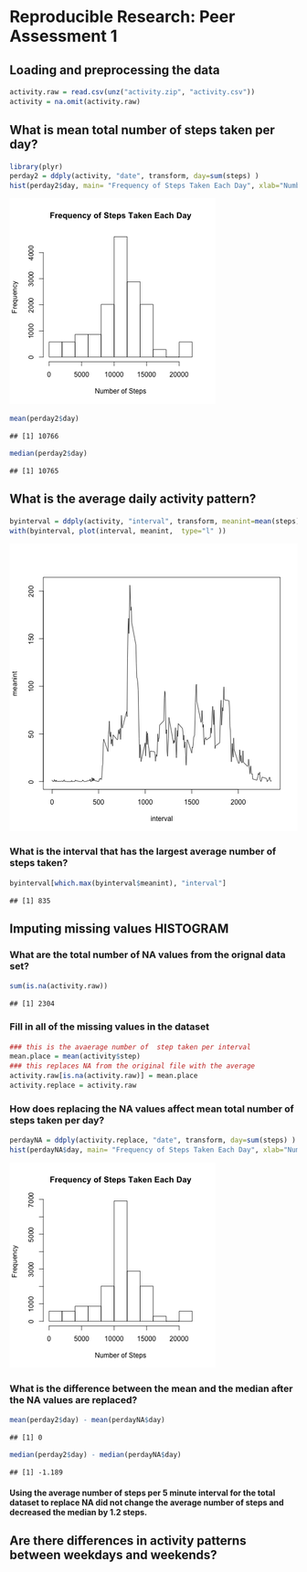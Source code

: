 # Reproducible Research: Peer Assessment 1


## Loading and preprocessing the data 

```r
activity.raw = read.csv(unz("activity.zip", "activity.csv"))
activity = na.omit(activity.raw)
```



## What is mean total number of steps taken per day?

```r
library(plyr)
perday2 = ddply(activity, "date", transform, day=sum(steps) )
hist(perday2$day, main= "Frequency of Steps Taken Each Day", xlab="Number of Steps")
```

![plot of chunk histogram](figure/histogram.png) 


```r
mean(perday2$day)
```

```
## [1] 10766
```

```r
median(perday2$day)
```

```
## [1] 10765
```



## What is the average daily activity pattern?

```r
byinterval = ddply(activity, "interval", transform, meanint=mean(steps))
with(byinterval, plot(interval, meanint,  type="l" ))
```

![plot of chunk timeseries](figure/timeseries.png) 


### What is the interval that has the largest average number of steps taken?

```r
byinterval[which.max(byinterval$meanint), "interval"]
```

```
## [1] 835
```




## Imputing missing values  HISTOGRAM

### What are the total number of NA values from the orignal data set?

```r
sum(is.na(activity.raw))
```

```
## [1] 2304
```

### Fill in all of the missing values in the dataset

```r
### this is the avaerage number of  step taken per interval
mean.place = mean(activity$step)
### this replaces NA from the original file with the average
activity.raw[is.na(activity.raw)] = mean.place
activity.replace = activity.raw
```


### How does replacing the NA values affect mean total number of steps taken per day?

```r
perdayNA = ddply(activity.replace, "date", transform, day=sum(steps) )
hist(perdayNA$day, main= "Frequency of Steps Taken Each Day", xlab="Number of Steps", breaks=11)
```

![plot of chunk histogramNA](figure/histogramNA.png) 

### What is the difference between the mean and the median after the NA values are replaced?

```r
mean(perday2$day) - mean(perdayNA$day)
```

```
## [1] 0
```

```r
median(perday2$day) - median(perdayNA$day)
```

```
## [1] -1.189
```

#### Using the average number of steps per 5 minute interval for the total dataset to replace NA did not change the average number of steps and decreased the median by 1.2 steps. 


## Are there differences in activity patterns between weekdays and weekends?


